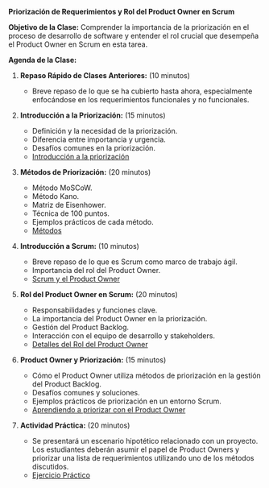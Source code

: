 **Priorización de Requerimientos y Rol del Product Owner en Scrum**

**Objetivo de la Clase:**
Comprender la importancia de la priorización en el proceso de desarrollo de software y entender el rol crucial que desempeña el Product Owner en Scrum en esta tarea.

**Agenda de la Clase:**

1. **Repaso Rápido de Clases Anteriores:** (10 minutos)
   - Breve repaso de lo que se ha cubierto hasta ahora, especialmente enfocándose en los requerimientos funcionales y no funcionales.

2. **Introducción a la Priorización:** (15 minutos)
   - Definición y la necesidad de la priorización.
   - Diferencia entre importancia y urgencia.
   - Desafíos comunes en la priorización.
   - [Introducción a la priorización](./Introducción%20a%20la%20priorización.md)
     
3. **Métodos de Priorización:** (20 minutos)
   - Método MoSCoW.
   - Método Kano.
   - Matriz de Eisenhower.
   - Técnica de 100 puntos.
   - Ejemplos prácticos de cada método.
   - [Métodos](./M%C3%A9todos%20de%20Priorizaci%C3%B3n.md)
     
4. **Introducción a Scrum:** (10 minutos)
   - Breve repaso de lo que es Scrum como marco de trabajo ágil.
   - Importancia del rol del Product Owner.
   - [Scrum y el Product Owner](./Rol%20del%20Product%20Owner%20en%20Scrum.md)

5. **Rol del Product Owner en Scrum:** (20 minutos)
   - Responsabilidades y funciones clave.
   - La importancia del Product Owner en la priorización.
   - Gestión del Product Backlog.
   - Interacción con el equipo de desarrollo y stakeholders.
   - [Detalles del Rol del Product Owner](./Rol%20del%20Product%20Owner%20en%20Scrum.md)

6. **Product Owner y Priorización:** (15 minutos)
   - Cómo el Product Owner utiliza métodos de priorización en la gestión del Product Backlog.
   - Desafíos comunes y soluciones.
   - Ejemplos prácticos de priorización en un entorno Scrum.
   - [Aprendiendo a priorizar con el Product Owner](./Product%20Owner%20y%20Priorización.md)

7. **Actividad Práctica:** (20 minutos)
   - Se presentará un escenario hipotético relacionado con un proyecto. Los estudiantes deberán asumir el papel de Product Owners y priorizar una lista de requerimientos utilizando uno de los métodos discutidos.
   - [Ejercicio Práctico](./Actividad%20Práctica%20Priorización%20con%20el%20Método%20MoSCoW.md)

